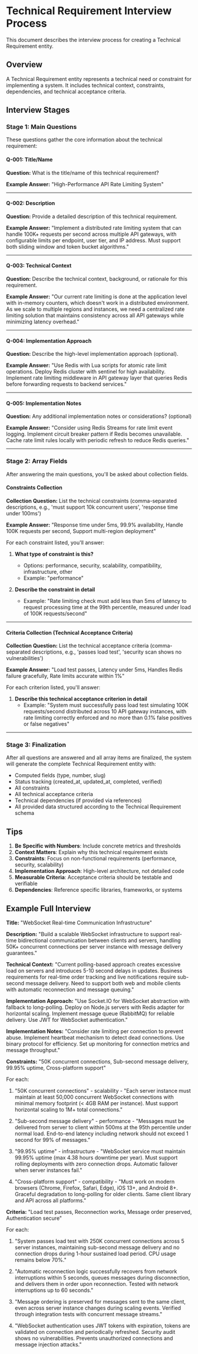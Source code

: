 # Technical Requirement Interview Process

This document describes the interview process for creating a Technical Requirement entity.

## Overview

A Technical Requirement entity represents a technical need or constraint for implementing a system. It includes technical context, constraints, dependencies, and technical acceptance criteria.

## Interview Stages

### Stage 1: Main Questions

These questions gather the core information about the technical requirement:

#### Q-001: Title/Name
**Question:** What is the title/name of this technical requirement?

**Example Answer:** "High-Performance API Rate Limiting System"

---

#### Q-002: Description
**Question:** Provide a detailed description of this technical requirement.

**Example Answer:** "Implement a distributed rate limiting system that can handle 100K+ requests per second across multiple API gateways, with configurable limits per endpoint, user tier, and IP address. Must support both sliding window and token bucket algorithms."

---

#### Q-003: Technical Context
**Question:** Describe the technical context, background, or rationale for this requirement.

**Example Answer:** "Our current rate limiting is done at the application level with in-memory counters, which doesn't work in a distributed environment. As we scale to multiple regions and instances, we need a centralized rate limiting solution that maintains consistency across all API gateways while minimizing latency overhead."

---

#### Q-004: Implementation Approach
**Question:** Describe the high-level implementation approach (optional).

**Example Answer:** "Use Redis with Lua scripts for atomic rate limit operations. Deploy Redis cluster with sentinel for high availability. Implement rate limiting middleware in API gateway layer that queries Redis before forwarding requests to backend services."

---

#### Q-005: Implementation Notes
**Question:** Any additional implementation notes or considerations? (optional)

**Example Answer:** "Consider using Redis Streams for rate limit event logging. Implement circuit breaker pattern if Redis becomes unavailable. Cache rate limit rules locally with periodic refresh to reduce Redis queries."

---

### Stage 2: Array Fields

After answering the main questions, you'll be asked about collection fields.

#### Constraints Collection

**Collection Question:** List the technical constraints (comma-separated descriptions, e.g., 'must support 10k concurrent users', 'response time under 100ms')

**Example Answer:** "Response time under 5ms, 99.9% availability, Handle 100K requests per second, Support multi-region deployment"

For each constraint listed, you'll answer:

1. **What type of constraint is this?**
   - Options: performance, security, scalability, compatibility, infrastructure, other
   - Example: "performance"

2. **Describe the constraint in detail**
   - Example: "Rate limiting check must add less than 5ms of latency to request processing time at the 99th percentile, measured under load of 100K requests/second"

---

#### Criteria Collection (Technical Acceptance Criteria)

**Collection Question:** List the technical acceptance criteria (comma-separated descriptions, e.g., 'passes load test', 'security scan shows no vulnerabilities')

**Example Answer:** "Load test passes, Latency under 5ms, Handles Redis failure gracefully, Rate limits accurate within 1%"

For each criterion listed, you'll answer:

1. **Describe this technical acceptance criterion in detail**
   - Example: "System must successfully pass load test simulating 100K requests/second distributed across 10 API gateway instances, with rate limiting correctly enforced and no more than 0.1% false positives or false negatives"

---

### Stage 3: Finalization

After all questions are answered and all array items are finalized, the system will generate the complete Technical Requirement entity with:
- Computed fields (type, number, slug)
- Status tracking (created_at, updated_at, completed, verified)
- All constraints
- All technical acceptance criteria
- Technical dependencies (if provided via references)
- All provided data structured according to the Technical Requirement schema

## Tips

1. **Be Specific with Numbers**: Include concrete metrics and thresholds
2. **Context Matters**: Explain why this technical requirement exists
3. **Constraints**: Focus on non-functional requirements (performance, security, scalability)
4. **Implementation Approach**: High-level architecture, not detailed code
5. **Measurable Criteria**: Acceptance criteria should be testable and verifiable
6. **Dependencies**: Reference specific libraries, frameworks, or systems

## Example Full Interview

**Title:** "WebSocket Real-time Communication Infrastructure"

**Description:** "Build a scalable WebSocket infrastructure to support real-time bidirectional communication between clients and servers, handling 50K+ concurrent connections per server instance with message delivery guarantees."

**Technical Context:** "Current polling-based approach creates excessive load on servers and introduces 5-10 second delays in updates. Business requirements for real-time order tracking and live notifications require sub-second message delivery. Need to support both web and mobile clients with automatic reconnection and message queuing."

**Implementation Approach:** "Use Socket.IO for WebSocket abstraction with fallback to long-polling. Deploy on Node.js servers with Redis adapter for horizontal scaling. Implement message queue (RabbitMQ) for reliable delivery. Use JWT for WebSocket authentication."

**Implementation Notes:** "Consider rate limiting per connection to prevent abuse. Implement heartbeat mechanism to detect dead connections. Use binary protocol for efficiency. Set up monitoring for connection metrics and message throughput."

**Constraints:** "50K concurrent connections, Sub-second message delivery, 99.95% uptime, Cross-platform support"

For each:
1. "50K concurrent connections" - scalability - "Each server instance must maintain at least 50,000 concurrent WebSocket connections with minimal memory footprint (< 4GB RAM per instance). Must support horizontal scaling to 1M+ total connections."

2. "Sub-second message delivery" - performance - "Messages must be delivered from server to client within 500ms at the 95th percentile under normal load. End-to-end latency including network should not exceed 1 second for 99% of messages."

3. "99.95% uptime" - infrastructure - "WebSocket service must maintain 99.95% uptime (max 4.38 hours downtime per year). Must support rolling deployments with zero connection drops. Automatic failover when server instances fail."

4. "Cross-platform support" - compatibility - "Must work on modern browsers (Chrome, Firefox, Safari, Edge), iOS 13+, and Android 8+. Graceful degradation to long-polling for older clients. Same client library and API across all platforms."

**Criteria:** "Load test passes, Reconnection works, Message order preserved, Authentication secure"

For each:
1. "System passes load test with 250K concurrent connections across 5 server instances, maintaining sub-second message delivery and no connection drops during 1-hour sustained load period. CPU usage remains below 70%."

2. "Automatic reconnection logic successfully recovers from network interruptions within 5 seconds, queues messages during disconnection, and delivers them in order upon reconnection. Tested with network interruptions up to 60 seconds."

3. "Message ordering is preserved for messages sent to the same client, even across server instance changes during scaling events. Verified through integration tests with concurrent message streams."

4. "WebSocket authentication uses JWT tokens with expiration, tokens are validated on connection and periodically refreshed. Security audit shows no vulnerabilities. Prevents unauthorized connections and message injection attacks."
